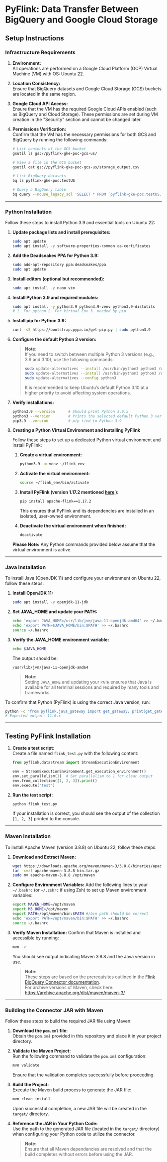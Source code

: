 # PyFlink: Data Transfer Between BigQuery and Google Cloud Storage

## Setup Instructions

### Infrastructure Requirements

1. **Environment:**  
    All operations are performed on a Google Cloud Platform (GCP) Virtual Machine (VM) with OS: Ubuntu 22.

2. **Location Consistency:**  
    Ensure that BigQuery datasets and Google Cloud Storage (GCS) buckets are located in the same region.

3. **Google Cloud API Access:**  
    Ensure that the VM has the required Google Cloud APIs enabled (such as BigQuery and Cloud Storage). These permissions are set during VM creation in the "Security" section and cannot be changed later.

4. **Permissions Verification:**  
    Confirm that the VM has the necessary permissions for both GCS and BigQuery by running the following commands:

    ```sh
    # List contents of the GCS bucket
    gsutil ls gs://pyflink-gke-poc-gcs-us/

    # View a file in the GCS bucket
    gsutil cat gs://pyflink-gke-poc-gcs-us/storage_output.csv

    # List BigQuery datasets
    bq ls pyflink-gke-poc:testUS

    # Query a BigQuery table
    bq query --nouse_legacy_sql 'SELECT * FROM `pyflink-gke-poc.testUS.dummy_string_types`'
    ```

---

### Python Installation

Follow these steps to install Python 3.9 and essential tools on Ubuntu 22:

1. **Update package lists and install prerequisites:**
    ```sh
    sudo apt update
    sudo apt install -y software-properties-common ca-certificates
    ```

2. **Add the Deadsnakes PPA for Python 3.9:**
    ```sh
    sudo add-apt-repository ppa:deadsnakes/ppa
    sudo apt update
    ```

3. **Install editors (optional but recommended):**
    ```sh
    sudo apt install -y nano vim
    ```

4. **Install Python 3.9 and required modules:**
    ```sh
    sudo apt install -y python3.9 python3.9-venv python3.9-distutils
    # 1. For python 2. For Virtual Env 3. needed by pip
    ```

5. **Install pip for Python 3.9:**
    ```sh
    curl -sS https://bootstrap.pypa.io/get-pip.py | sudo python3.9
    ```

6. **Configure the default Python 3 version:**
    > **Note:**  
    > If you need to switch between multiple Python 3 versions (e.g., 3.9 and 3.10), use the following commands:
    > ```sh
    > sudo update-alternatives --install /usr/bin/python3 python3 /usr/bin/python3.10 2
    > sudo update-alternatives --install /usr/bin/python3 python3 /usr/bin/python3.9 1
    > sudo update-alternatives --config python3
    > ```
    > It is recommended to keep Ubuntu’s default Python 3.10 at a higher priority to avoid affecting system operations.

7. **Verify installations:**
    ```sh
    python3.9 --version      # Should print Python 3.9.x
    python3 --version        # Prints the selected default Python 3 version
    pip3.9 --version         # pip tied to Python 3.9
    ```

8. **Creating a Python Virtual Environment and Installing PyFlink**

    Follow these steps to set up a dedicated Python virtual environment and install PyFlink:

    1. **Create a virtual environment:**
        ```sh
        python3.9 -m venv ~/flink_env
        ```
    2. **Activate the virtual environment:**
        ```sh
        source ~/flink_env/bin/activate
        ```
    3. **Install PyFlink (version 1.17.2 mentioned [here](https://github.com/GoogleCloudDataproc/flink-bigquery-connector?tab=readme-ov-file#maven-central) ):**
        ```sh
        pip install apache-flink==1.17.2
        ```
        This ensures that PyFlink and its dependencies are installed in an isolated, user-owned environment.

    4. **Deactivate the virtual environment when finished:**
        ```sh
        deactivate
        ```

    **Please Note:** Any Python commands provided below assume that the virtual environment is active.

---

### Java Installation

To install Java (OpenJDK 11) and configure your environment on Ubuntu 22, follow these steps:

1. **Install OpenJDK 11:**
    ```sh
    sudo apt install -y openjdk-11-jdk
    ```

2. **Set JAVA_HOME and update your PATH:**
    ```sh
    echo 'export JAVA_HOME=/usr/lib/jvm/java-11-openjdk-amd64' >> ~/.bashrc
    echo 'export PATH=$JAVA_HOME/bin:$PATH' >> ~/.bashrc
    source ~/.bashrc
    ```

3. **Verify the JAVA_HOME environment variable:**
    ```sh
    echo $JAVA_HOME
    ```
    The output should be:
    ```
    /usr/lib/jvm/java-11-openjdk-amd64
    ```

    > **Note:**  
    > Setting `JAVA_HOME` and updating your `PATH` ensures that Java is available for all terminal sessions and required by many tools and frameworks.

To confirm that Python (PyFlink) is using the correct Java version, run:

```sh
python -c "from pyflink.java_gateway import get_gateway; print(get_gateway().jvm.java.lang.System.getProperty('java.version'))"
# Expected output: 11.0.x
```

---

## Testing PyFlink Installation

1. **Create a test script:**  
    Create a file named `flink_test.py` with the following content:

    ```python
    from pyflink.datastream import StreamExecutionEnvironment

    env = StreamExecutionEnvironment.get_execution_environment()
    env.set_parallelism(1)  # Set parallelism to 1 for clear output
    env.from_collection([1, 2, 3]).print()
    env.execute("test")
    ```

2. **Run the test script:**
    ```sh
    python flink_test.py
    ```

    If your installation is correct, you should see the output of the collection `[1, 2, 3]` printed to the console.

---

### Maven Installation

To install Apache Maven (version 3.8.8) on Ubuntu 22, follow these steps:

1. **Download and Extract Maven:**
    ```sh
    wget https://downloads.apache.org/maven/maven-3/3.8.8/binaries/apache-maven-3.8.8-bin.tar.gz
    tar -xvzf apache-maven-3.8.8-bin.tar.gz
    sudo mv apache-maven-3.8.8 /opt/maven
    ```

2. **Configure Environment Variables:**
    Add the following lines to your `~/.bashrc` (or `~/.zshrc` if using Zsh) to set up Maven environment variables:
    ```sh
    export MAVEN_HOME=/opt/maven
    export M3_HOME=/opt/maven
    export PATH=/opt/maven/bin:$PATH #/bin path should be correct
    echo 'export PATH=/opt/maven/bin:$PATH' >> ~/.bashrc
    source ~/.bashrc
    ```

3. **Verify Maven Installation:**
    Confirm that Maven is installed and accessible by running:
    ```sh
    mvn -v
    ```
    You should see output indicating Maven 3.8.8 and the Java version in use.

    > **Note:**  
    > These steps are based on the prerequisites outlined in the [Flink BigQuery Connector documentation](https://github.com/GoogleCloudDataproc/flink-bigquery-connector?tab=readme-ov-file#prerequisites).  
    > For archive versions of Maven, check here: https://archive.apache.org/dist/maven/maven-3/

---

### Building the Connector JAR with Maven

Follow these steps to build the required JAR file using Maven:

1. **Download the `pom.xml` file:**  
    Obtain the `pom.xml` provided in this repository and place it in your project directory.

2. **Validate the Maven Project:**  
    Run the following command to validate the `pom.xml` configuration:
    ```sh
    mvn validate
    ```
    Ensure that the validation completes successfully before proceeding.

3. **Build the Project:**  
    Execute the Maven build process to generate the JAR file:
    ```sh
    mvn clean install
    ```
    Upon successful completion, a new JAR file will be created in the `target/` directory.

4. **Reference the JAR in Your Python Code:**  
    Use the path to the generated JAR file (located in the `target/` directory) when configuring your Python code to utilize the connector.

    > **Note:**  
    > Ensure that all Maven dependencies are resolved and that the build completes without errors before using the JAR.
